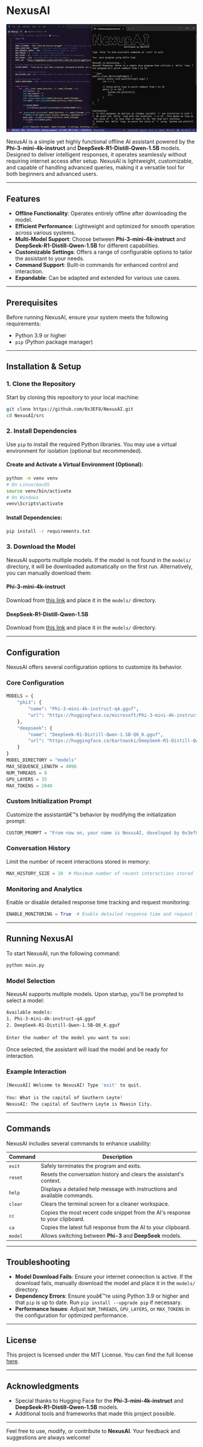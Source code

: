 # NexusAI  

![NexusAI](nexus.png)  

NexusAI is a simple yet highly functional offline AI assistant powered by the **Phi-3-mini-4k-instruct** and **DeepSeek-R1-Distill-Qwen-1.5B** models. Designed to deliver intelligent responses, it operates seamlessly without requiring internet access after setup. NexusAI is lightweight, customizable, and capable of handling advanced queries, making it a versatile tool for both beginners and advanced users.  

---

## Features  

- **Offline Functionality**: Operates entirely offline after downloading the model.  
- **Efficient Performance**: Lightweight and optimized for smooth operation across various systems.  
- **Multi-Model Support**: Choose between **Phi-3-mini-4k-instruct** and **DeepSeek-R1-Distill-Qwen-1.5B** for different capabilities.  
- **Customizable Settings**: Offers a range of configurable options to tailor the assistant to your needs.  
- **Command Support**: Built-in commands for enhanced control and interaction.  
- **Expandable**: Can be adapted and extended for various use cases.  

---

## Prerequisites  

Before running NexusAI, ensure your system meets the following requirements:  

- Python 3.9 or higher  
- `pip` (Python package manager)  

---

## Installation & Setup  

### 1. Clone the Repository  

Start by cloning this repository to your local machine:  

```bash  
git clone https://github.com/0x3EF8/NexusAI.git  
cd NexusAI/src
```  

### 2. Install Dependencies  

Use `pip` to install the required Python libraries. You may use a virtual environment for isolation (optional but recommended).  

#### Create and Activate a Virtual Environment (Optional):  

```bash  
python -m venv venv  
# On Linux/macOS  
source venv/bin/activate  
# On Windows  
venv\Scripts\activate  
```  

#### Install Dependencies:  

```bash  
pip install -r requirements.txt  
```  

### 3. Download the Model  

NexusAI supports multiple models. If the model is not found in the `models/` directory, it will be downloaded automatically on the first run. Alternatively, you can manually download them:  

#### **Phi-3-mini-4k-instruct**  
Download from [this link](https://huggingface.co/microsoft/Phi-3-mini-4k-instruct-gguf/resolve/main/Phi-3-mini-4k-instruct-q4.gguf) and place it in the `models/` directory.  

#### **DeepSeek-R1-Distill-Qwen-1.5B**  
Download from [this link](https://huggingface.co/bartowski/DeepSeek-R1-Distill-Qwen-1.5B-GGUF/resolve/main/DeepSeek-R1-Distill-Qwen-1.5B-Q6_K.gguf) and place it in the `models/` directory.  

---

## Configuration  

NexusAI offers several configuration options to customize its behavior.  

### Core Configuration  

```python  
MODELS = {
    "phi3": {
        "name": "Phi-3-mini-4k-instruct-q4.gguf",
        "url": "https://huggingface.co/microsoft/Phi-3-mini-4k-instruct-gguf/resolve/main/Phi-3-mini-4k-instruct-q4.gguf"
    },
    "deepseek": {
        "name": "DeepSeek-R1-Distill-Qwen-1.5B-Q6_K.gguf",
        "url": "https://huggingface.co/bartowski/DeepSeek-R1-Distill-Qwen-1.5B-GGUF/resolve/main/DeepSeek-R1-Distill-Qwen-1.5B-Q6_K.gguf"
    }
}
MODEL_DIRECTORY = "models"
MAX_SEQUENCE_LENGTH = 4096
NUM_THREADS = 8
GPU_LAYERS = 35
MAX_TOKENS = 2048
```  

### Custom Initialization Prompt  

Customize the assistantâ€™s behavior by modifying the initialization prompt:  

```python  
CUSTOM_PROMPT = "From now on, your name is NexusAI, developed by 0x3ef8. Act as an advanced assistant with expertise in programming concepts, tools, and best practices. Provide detailed, efficient responses."  
```  

### Conversation History  

Limit the number of recent interactions stored in memory:  

```python  
MAX_HISTORY_SIZE = 10  # Maximum number of recent interactions stored  
```  

### Monitoring and Analytics  

Enable or disable detailed response time tracking and request monitoring:  

```python  
ENABLE_MONITORING = True  # Enable detailed response time and request tracking  
```  

---

## Running NexusAI  

To start NexusAI, run the following command:  

```bash  
python main.py  
```  

### Model Selection  

NexusAI supports multiple models. Upon startup, you'll be prompted to select a model:  

```bash
Available models:
1. Phi-3-mini-4k-instruct-q4.gguf
2. DeepSeek-R1-Distill-Qwen-1.5B-Q6_K.gguf

Enter the number of the model you want to use:
```

Once selected, the assistant will load the model and be ready for interaction.  

### Example Interaction  

```bash  
[NexusAI] Welcome to NexusAI! Type 'exit' to quit.  

You: What is the capital of Southern Leyte?  
NexusAI: The capital of Southern Leyte is Maasin City.  
```  

---

## Commands  

NexusAI includes several commands to enhance usability:  

| Command    | Description                                                                                 |  
|------------|---------------------------------------------------------------------------------------------|  
| `exit`     | Safely terminates the program and exits.                                                   |  
| `reset`    | Resets the conversation history and clears the assistant's context.                        |  
| `help`     | Displays a detailed help message with instructions and available commands.                 |  
| `clear`    | Clears the terminal screen for a cleaner workspace.                                        |  
| `cc`       | Copies the most recent code snippet from the AI's response to your clipboard.              |  
| `ca`       | Copies the latest full response from the AI to your clipboard.                             |  
| `model`    | Allows switching between **Phi-3** and **DeepSeek** models.                                |  

---

## Troubleshooting  

- **Model Download Fails**: Ensure your internet connection is active. If the download fails, manually download the model and place it in the `models/` directory.  
- **Dependency Errors**: Ensure youâ€™re using Python 3.9 or higher and that `pip` is up to date. Run `pip install --upgrade pip` if necessary.  
- **Performance Issues**: Adjust `NUM_THREADS`, `GPU_LAYERS`, or `MAX_TOKENS` in the configuration for optimized performance.  

---

## License  

This project is licensed under the MIT License. You can find the full license [here](LICENSE).  

---

## Acknowledgments  

- Special thanks to Hugging Face for the **Phi-3-mini-4k-instruct** and **DeepSeek-R1-Distill-Qwen-1.5B** models.  
- Additional tools and frameworks that made this project possible.  

---

Feel free to use, modify, or contribute to **NexusAI**. Your feedback and suggestions are always welcome!  
